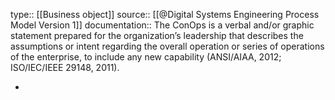 type:: [[Business object]]
source:: [[@Digital Systems Engineering Process Model Version 1]]
documentation:: The ConOps is a verbal and/or graphic statement prepared for the organization’s leadership that describes the assumptions or intent regarding the overall operation or series of operations of the enterprise, to include any new capability (ANSI/AIAA, 2012; ISO/IEC/IEEE 29148, 2011).

-